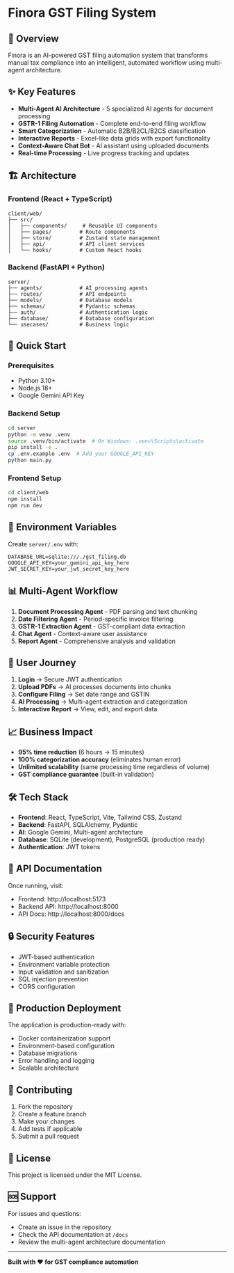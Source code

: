 # Finora GST Filing System

## 🎯 Overview
Finora is an AI-powered GST filing automation system that transforms manual tax compliance into an intelligent, automated workflow using multi-agent architecture.

## ✨ Key Features
- **Multi-Agent AI Architecture** - 5 specialized AI agents for document processing
- **GSTR-1 Filing Automation** - Complete end-to-end filing workflow
- **Smart Categorization** - Automatic B2B/B2CL/B2CS classification
- **Interactive Reports** - Excel-like data grids with export functionality
- **Context-Aware Chat Bot** - AI assistant using uploaded documents
- **Real-time Processing** - Live progress tracking and updates

## 🏗️ Architecture

### Frontend (React + TypeScript)
```
client/web/
├── src/
│   ├── components/     # Reusable UI components
│   ├── pages/         # Route components
│   ├── store/         # Zustand state management
│   ├── api/           # API client services
│   └── hooks/         # Custom React hooks
```

### Backend (FastAPI + Python)
```
server/
├── agents/            # AI processing agents
├── routes/            # API endpoints
├── models/            # Database models
├── schemas/           # Pydantic schemas
├── auth/              # Authentication logic
├── database/          # Database configuration
└── usecases/          # Business logic
```

## 🚀 Quick Start

### Prerequisites
- Python 3.10+
- Node.js 18+
- Google Gemini API Key

### Backend Setup
```bash
cd server
python -m venv .venv
source .venv/bin/activate  # On Windows: .venv\Scripts\activate
pip install -e .
cp .env.example .env  # Add your GOOGLE_API_KEY
python main.py
```

### Frontend Setup
```bash
cd client/web
npm install
npm run dev
```

## 🔧 Environment Variables
Create `server/.env` with:
```
DATABASE_URL=sqlite:///./gst_filing.db
GOOGLE_API_KEY=your_gemini_api_key_here
JWT_SECRET_KEY=your_jwt_secret_key_here
```

## 📊 Multi-Agent Workflow
1. **Document Processing Agent** - PDF parsing and text chunking
2. **Date Filtering Agent** - Period-specific invoice filtering
3. **GSTR-1 Extraction Agent** - GST-compliant data extraction
4. **Chat Agent** - Context-aware user assistance
5. **Report Agent** - Comprehensive analysis and validation

## 🎯 User Journey
1. **Login** → Secure JWT authentication
2. **Upload PDFs** → AI processes documents into chunks
3. **Configure Filing** → Set date range and GSTIN
4. **AI Processing** → Multi-agent extraction and categorization
5. **Interactive Report** → View, edit, and export data

## 📈 Business Impact
- **95% time reduction** (6 hours → 15 minutes)
- **100% categorization accuracy** (eliminates human error)
- **Unlimited scalability** (same processing time regardless of volume)
- **GST compliance guarantee** (built-in validation)

## 🛠️ Tech Stack
- **Frontend**: React, TypeScript, Vite, Tailwind CSS, Zustand
- **Backend**: FastAPI, SQLAlchemy, Pydantic
- **AI**: Google Gemini, Multi-agent architecture
- **Database**: SQLite (development), PostgreSQL (production ready)
- **Authentication**: JWT tokens

## 📝 API Documentation
Once running, visit:
- Frontend: http://localhost:5173
- Backend API: http://localhost:8000
- API Docs: http://localhost:8000/docs

## 🔒 Security Features
- JWT-based authentication
- Environment variable protection
- Input validation and sanitization
- SQL injection prevention
- CORS configuration

## 🚀 Production Deployment
The application is production-ready with:
- Docker containerization support
- Environment-based configuration
- Database migrations
- Error handling and logging
- Scalable architecture

## 🤝 Contributing
1. Fork the repository
2. Create a feature branch
3. Make your changes
4. Add tests if applicable
5. Submit a pull request

## 📄 License
This project is licensed under the MIT License.

## 🆘 Support
For issues and questions:
- Create an issue in the repository
- Check the API documentation at `/docs`
- Review the multi-agent architecture documentation

---

**Built with ❤️ for GST compliance automation**
